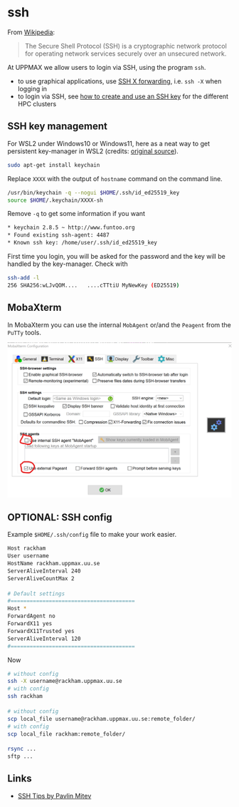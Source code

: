 # ssh

From [Wikipedia](https://en.wikipedia.org/wiki/Secure_Shell):

> The Secure Shell Protocol (SSH) is a cryptographic network protocol
> for operating network services securely over an unsecured network.

At UPPMAX we allow users to login via SSH, using the program `ssh`.

- to use graphical applications, use [SSH X forwarding](ssh_x_forwarding.md),
  i.e. `ssh -X` when logging in
- to login via SSH, see [how to create and use an SSH key](ssh_key_use.md) for the different HPC clusters

## SSH key management

For WSL2 under Windows10 or Windows11,
here as a neat way to get persistent key-manager in WSL2 (credits: [original source](https://esc.sh/blog/ssh-agent-windows10-wsl2/)).

```bash
sudo apt-get install keychain
```

Replace `XXXX` with the output of `hostname` command on the command line.

```bash
/usr/bin/keychain -q --nogui $HOME/.ssh/id_ed25519_key
source $HOME/.keychain/XXXX-sh
```

Remove `-q` to get some information if you want

```bash
* keychain 2.8.5 ~ http://www.funtoo.org
* Found existing ssh-agent: 4487
* Known ssh key: /home/user/.ssh/id_ed25519_key
```

First time you login, you will be asked for the password and the key will be handled by the key-manager. Check with

```bash
ssh-add -l
256 SHA256:wLJvQOM....   ....cTTtiU MyNewKey (ED25519)
```

## MobaXterm

In MobaXterm you can use the internal `MobAgent` or/and the `Peagent`
from the `PuTTy` tools.

![MobaXterm](./img/mobaxterm_use_internal_ssh_agend_mobagent.png)

## OPTIONAL: SSH config

Example `$HOME/.ssh/config` file to make your work easier.

```bash
Host rackham
User username
HostName rackham.uppmax.uu.se
ServerAliveInterval 240
ServerAliveCountMax 2

# Default settings
#=======================================
Host *
ForwardAgent no
ForwardX11 yes
ForwardX11Trusted yes
ServerAliveInterval 120
#=======================================
```


Now

```bash
# without config
ssh -X username@rackham.uppmax.uu.se
# with config
ssh rackham

# without config
scp local_file username@rackham.uppmax.uu.se:remote_folder/
# with config
scp local_file rackham:remote_folder/

rsync ...
sftp ...
```

## Links

- [SSH Tips by Pavlin Mitev](https://hackmd.io/@pmitev/SSH_tips)

